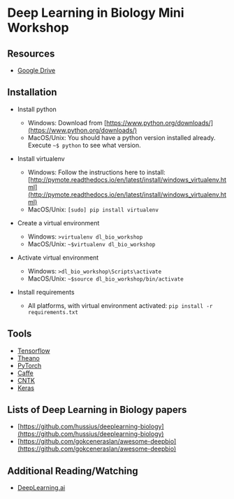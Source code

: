 # Deep Learning in Biology Mini Workshop

## Resources

- [Google Drive](https://drive.google.com/drive/u/0/folders/1p3gah3fTjDojgIsq-mtkmk0A4FHxBxaQ)

## Installation 

- Install python
  - Windows: Download from [https://www.python.org/downloads/](https://www.python.org/downloads/) 
  - MacOS/Unix: You should have a python version installed already. Execute `~$ python` to see what version.
  
- Install virtualenv
  - Windows: Follow the instructions here to install: [http://pymote.readthedocs.io/en/latest/install/windows_virtualenv.html](http://pymote.readthedocs.io/en/latest/install/windows_virtualenv.html)
  - MacOS/Unix: `[sudo] pip install virtualenv`
  
- Create a virtual environment
  - Windows: `>virtualenv dl_bio_workshop`
  - MacOS/Unix: `~$virtualenv dl_bio_workshop`
  
- Activate virtual environment
  - Windows: `>dl_bio_workshop\Scripts\activate`
  - MacOS/Unix: `~$source dl_bio_workshop/bin/activate`

- Install requirements
  - All platforms, with virtual environment activated: `pip install -r requirements.txt`

## Tools

- [Tensorflow](https://www.tensorflow.org/)
- [Theano](http://deeplearning.net/software/theano/)
- [PyTorch](http://pytorch.org/)
- [Caffe](http://caffe.berkeleyvision.org/)
- [CNTK](https://github.com/Microsoft/CNTK)
- [Keras](https://keras.io/)

## Lists of Deep Learning in Biology papers
- [https://github.com/hussius/deeplearning-biology](https://github.com/hussius/deeplearning-biology)
- [https://github.com/gokceneraslan/awesome-deepbio](https://github.com/gokceneraslan/awesome-deepbio)

## Additional Reading/Watching
- [DeepLearning.ai](https://www.deeplearning.ai/)

